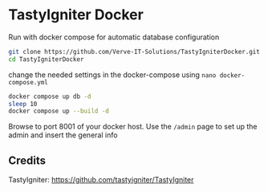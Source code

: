 # TastyIgniter Docker

Run with docker compose for automatic database configuration

```sh
git clone https://github.com/Verve-IT-Solutions/TastyIgniterDocker.git
cd TastyIgniterDocker
```
change the needed settings in the docker-compose using `nano docker-compose.yml`
```sh
docker compose up db -d
sleep 10
docker compose up --build -d
```

Browse to port 8001 of your docker host. Use the `/admin` page to set up the admin and insert the general info

## Credits
TastyIgniter: https://github.com/tastyigniter/TastyIgniter
